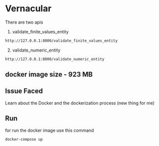 # Vernacular
There are two apis
  1. validate_finite_values_entity
 ```bash
http://127.0.0.1:8000/validate_finite_values_entity
```

  2. validate_numeric_entity
  ```bash
http://127.0.0.1:8000/validate_numeric_entity
```
  
  
## docker image size - 923 MB

## Issue Faced

Learn about the Docker and the dockerization process (new thing for me)

## Run

for run the docker image use this command

```bash
docker-compose up
```
